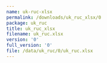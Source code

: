 ```yaml
---
name: uk-ruc-xlsx
permalink: /downloads/uk_ruc_xlsx/0
package: uk_ruc
title: uk_ruc_xlsx
filename: uk_ruc.xlsx
version: '0'
full_version: '0'
file: /data/uk_ruc/0/uk_ruc.xlsx
---
```

